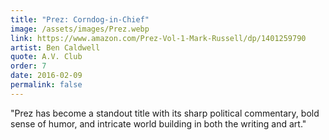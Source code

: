 ```yaml
---
title: "Prez: Corndog-in-Chief"
image: /assets/images/Prez.webp
link: https://www.amazon.com/Prez-Vol-1-Mark-Russell/dp/1401259790
artist: Ben Caldwell
quote: A.V. Club
order: 7
date: 2016-02-09
permalink: false
---
```

"Prez has become a standout title with its sharp political commentary, bold sense of humor, and intricate world building in both the writing and art."